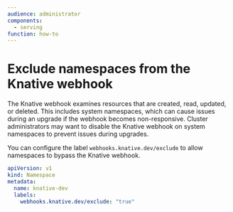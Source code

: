 ```yaml
---
audience: administrator
components:
  - serving
function: how-to
---
```


# Exclude namespaces from the Knative webhook

The Knative webhook examines resources that are created, read, updated, or deleted. This includes system namespaces, which can cause issues during an upgrade if the webhook becomes non-responsive. Cluster administrators may want to disable the Knative webhook on system namespaces to prevent issues during upgrades.

You can configure the label `webhooks.knative.dev/exclude` to allow namespaces to bypass the Knative webhook.

``` yaml
apiVersion: v1
kind: Namespace
metadata:
  name: knative-dev
  labels:
    webhooks.knative.dev/exclude: "true"
```
